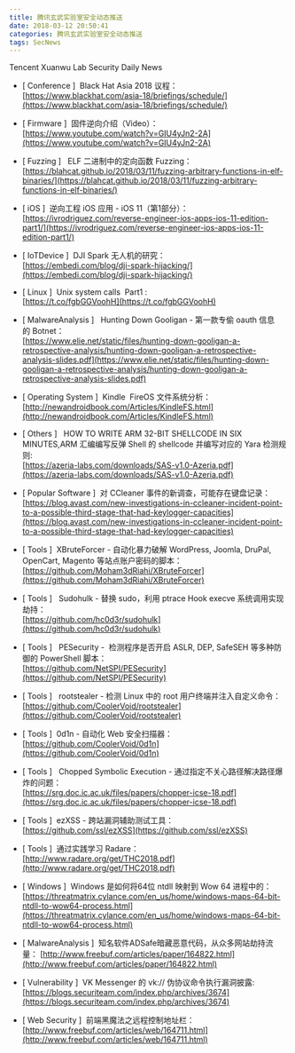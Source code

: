 ```yaml
---
title: 腾讯玄武实验室安全动态推送
date: 2018-03-12 20:50:41
categories: 腾讯玄武实验室安全动态推送
tags: SecNews
---
```


Tencent Xuanwu Lab Security Daily News  
* [ Conference ]  Black Hat Asia 2018 议程：   
[https://www.blackhat.com/asia-18/briefings/schedule/](https://www.blackhat.com/asia-18/briefings/schedule/)  

* [ Firmware ]  固件逆向介绍（Video）：   
[https://www.youtube.com/watch?v=GIU4yJn2-2A](https://www.youtube.com/watch?v=GIU4yJn2-2A)  

* [ Fuzzing ]  
ELF 二进制中的定向函数 Fuzzing：   
[https://blahcat.github.io/2018/03/11/fuzzing-arbitrary-functions-in-elf-binaries/](https://blahcat.github.io/2018/03/11/fuzzing-arbitrary-functions-in-elf-binaries/)  

* [ iOS ]  逆向工程 iOS 应用 - iOS 11（第1部分）：   
[https://ivrodriguez.com/reverse-engineer-ios-apps-ios-11-edition-part1/](https://ivrodriguez.com/reverse-engineer-ios-apps-ios-11-edition-part1/)  

* [ IoTDevice ]  DJI Spark 无人机的研究：   
[https://embedi.com/blog/dji-spark-hijacking/](https://embedi.com/blog/dji-spark-hijacking/)  

* [ Linux ]  Unix system calls  Part1 :   
[https://t.co/fgbGGVoohH](https://t.co/fgbGGVoohH)  

* [ MalwareAnalysis ]  
Hunting Down Gooligan - 第一款专偷 oauth 信息的 Botnet：  
[https://www.elie.net/static/files/hunting-down-gooligan-a-retrospective-analysis/hunting-down-gooligan-a-retrospective-analysis-slides.pdf](https://www.elie.net/static/files/hunting-down-gooligan-a-retrospective-analysis/hunting-down-gooligan-a-retrospective-analysis-slides.pdf)  

* [ Operating System ]  Kindle  FireOS 文件系统分析：   
[http://newandroidbook.com/Articles/KindleFS.html](http://newandroidbook.com/Articles/KindleFS.html)  

* [ Others ]   HOW TO WRITE ARM 32-BIT SHELLCODE IN SIX MINUTES,ARM 汇编编写反弹 Shell 的 shellcode 并编写对应的 Yara 检测规则:   
[https://azeria-labs.com/downloads/SAS-v1.0-Azeria.pdf](https://azeria-labs.com/downloads/SAS-v1.0-Azeria.pdf)  

* [ Popular Software ]  对 CCleaner 事件的新调查，可能存在键盘记录：   
[https://blog.avast.com/new-investigations-in-ccleaner-incident-point-to-a-possible-third-stage-that-had-keylogger-capacities](https://blog.avast.com/new-investigations-in-ccleaner-incident-point-to-a-possible-third-stage-that-had-keylogger-capacities)  

* [ Tools ]  XBruteForcer - 自动化暴力破解 WordPress, Joomla, DruPal, OpenCart, Magento 等站点账户密码的脚本：   
[https://github.com/Moham3dRiahi/XBruteForcer](https://github.com/Moham3dRiahi/XBruteForcer)  

* [ Tools ]  
Sudohulk - 替换 sudo，利用 ptrace Hook execve 系统调用实现劫持：  
[https://github.com/hc0d3r/sudohulk](https://github.com/hc0d3r/sudohulk)  

* [ Tools ]   PESecurity -  检测程序是否开启 ASLR, DEP, SafeSEH 等多种防御的 PowerShell 脚本：   
[https://github.com/NetSPI/PESecurity](https://github.com/NetSPI/PESecurity)  

* [ Tools ]   rootstealer - 检测 Linux 中的 root 用户终端并注入自定义命令：   
[https://github.com/CoolerVoid/rootstealer](https://github.com/CoolerVoid/rootstealer)  

* [ Tools ]  0d1n - 自动化 Web 安全扫描器：   
[https://github.com/CoolerVoid/0d1n](https://github.com/CoolerVoid/0d1n)  

* [ Tools ]  
Chopped Symbolic Execution - 通过指定不关心路径解决路径爆炸的问题：   
[https://srg.doc.ic.ac.uk/files/papers/chopper-icse-18.pdf](https://srg.doc.ic.ac.uk/files/papers/chopper-icse-18.pdf)  

* [ Tools ]  ezXSS - 跨站漏洞辅助测试工具：   
[https://github.com/ssl/ezXSS](https://github.com/ssl/ezXSS)  

* [ Tools ]  通过实践学习 Radare：   
[http://www.radare.org/get/THC2018.pdf](http://www.radare.org/get/THC2018.pdf)  

* [ Windows ]  Windows 是如何将64位 ntdll 映射到 Wow 64 进程中的：   
[https://threatmatrix.cylance.com/en_us/home/windows-maps-64-bit-ntdll-to-wow64-process.html](https://threatmatrix.cylance.com/en_us/home/windows-maps-64-bit-ntdll-to-wow64-process.html)  

* [ MalwareAnalysis ]  知名软件ADSafe暗藏恶意代码，从众多网站劫持流量： 
[http://www.freebuf.com/articles/paper/164822.html](http://www.freebuf.com/articles/paper/164822.html)  

* [ Vulnerability ]  VK Messenger 的 vk:// 伪协议命令执行漏洞披露: 
[https://blogs.securiteam.com/index.php/archives/3674](https://blogs.securiteam.com/index.php/archives/3674)  

* [ Web Security ]  前端黑魔法之远程控制地址栏： 
[http://www.freebuf.com/articles/web/164711.html](http://www.freebuf.com/articles/web/164711.html)  

